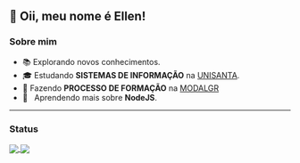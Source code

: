 ## 💜 Oii, meu nome é <strong>Ellen!</strong>

<h3>Sobre mim</h3>

- 📚 Explorando novos conhecimentos.
- 🎓 Estudando **SISTEMAS DE INFORMAÇÃO** na <a href="https://www.unisanta.br">UNISANTA</a>.
- 💼 Fazendo **PROCESSO DE FORMAÇÃO** na <a href="https://br.linkedin.com/company/modalgr">MODALGR</a>
- 🌱 &nbsp; Aprendendo mais sobre **NodeJS**.
_________________________________________________________________________________________________

<h3>Status</h3>
<a href="https://github.com/EllenRF">
  <img align="center" src="https://github-readme-stats.vercel.app/api/top-langs/?username=EllenRF&theme=tokyonight&hide_langs_below=1" />
</a>

<a href="https://github.com/EllenRF">
  <img align="center" src="https://github-readme-stats.vercel.app/api?username=EllenRF&theme=tokyonight&show_icons=true" />
</a>
